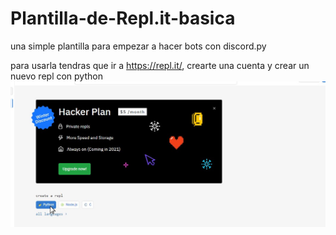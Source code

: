 # Plantilla-de-Repl.it-basica
una simple plantilla para empezar a hacer bots con discord.py

para usarla tendras que ir a https://repl.it/, crearte una cuenta y crear un nuevo repl con python
![ejemplo](https://github.com/TheRegularDBJ/Plantilla-de-Repl.it-basica/blob/master/python.jpg?raw=true)

